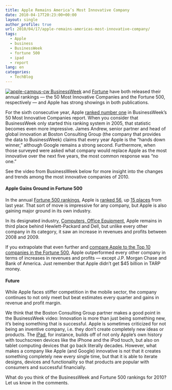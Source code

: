```yaml
---
title: Apple Remains America’s Most Innovative Company
date: 2010-04-17T20:23:00+00:00
layout: single
author_profile: true
url: 2010/04/17/apple-remains-americas-most-innovative-company/
tags:
  - Apple
  - business
  - BusinessWeek
  - fortune 500
  - ipad
  - report
lang: en
categories: 
  - TechBlog
---
```

[![apple-campus-cw](http://lh4.ggpht.com/_vaUVXcmC3OI/S8oRpF6ZAoI/AAAAAAAACAI/nFJag_D2hV0/apple-campus-cw%5B3%5D.jpg?imgmax=800 "apple-campus-cw") BusinessWeek](http://www.businessweek.com/magazine/content/10_17/b4175034779697.htm) and [Fortune](http://money.cnn.com/magazines/fortune/fortune500/2010/full_list/) have both released their annual rankings — the 50 Most Innovative Companies and the Fortune 500, respectively — and Apple has strong showings in both publications. 

For the sixth consecutive year, Apple [ranked number one](http://bwnt.businessweek.com/interactive_reports/innovative_companies_2010/?chan=magazine+channel_special+report) in BusinessWeek’s 50 Most Innovative Companies report. When you consider that BusinessWeek only started this ranking system in 2005, that statistic becomes even more impressive. James Andrew, senior partner and head of global innovation at Boston Consulting Group (the company that provides the data to BusinessWeek) claims that every year Apple is the “hands down winner,” although Google remains a strong second. Furthermore, when those surveyed were asked what company would replace Apple as the most innovative over the next five years, the most common response was “no one.” 

See the video from BusinessWeek below for more insight into the changes and trends among the most innovative companies of 2010. 

#### Apple Gains Ground in Fortune 500

In the annual [Fortune 500 rankings](http://cgi.money.cnn.com/tools/fortune/compare_2010.jsp?id=670), Apple is [ranked 56](http://money.cnn.com/magazines/fortune/fortune500/2010/snapshots/670.html), up [15 places](http://arstechnica.com/apple/news/2010/04/apple-shot-up-15-places.ars) from last year. That sort of move is impressive for any company, but Apple is also gaining major ground in its own industry. 

In its designated industry, [Computers, Office Equipment](http://money.cnn.com/magazines/fortune/fortune500/2010/industries/8/index.html), Apple remains in third place behind Hewlett-Packard and Dell, but unlike every other company in its category, it saw an increase in revenues and profits between 2008 and 2009. 

If you extrapolate that even further and [compare Apple to the Top 10 companies in the Fortune 500](http://cgi.money.cnn.com/tools/fortune/compare_2010.jsp?id=670), Apple outperformed every other company in terms of increases in revenues and profits — except J.P. Morgan Chase and Bank of America. Just remember that Apple didn’t get $45 billion in TARP money. 

#### Future

While Apple faces stiffer competition in the mobile sector, the company continues to not only meet but beat estimates every quarter and gains in revenue and profit margin. 

We think that the Boston Consulting Group partner makes a good point in the BusinessWeek video: Innovation is more than just being something new, it’s being something that is successful. Apple is sometimes criticized for not being an inventive company, i.e. they don’t create completely new ideas or products. The [iPad](http://mashable.com/2010/01/27/apple-ipad/), for instance, builds off of not only Apple’s own history with touchscreen devices like the iPhone and the iPod touch, but also on tablet computing devices that go back literally decades. However, what makes a company like Apple (and Google) innovative is not that it creates something completely new every single time, but that it is able to iterate designs, devices and functionality so that products are popular with consumers and successful financially. 

What do you think of the BusinessWeek and Fortune 500 rankings for 2010? Let us know in the comments.